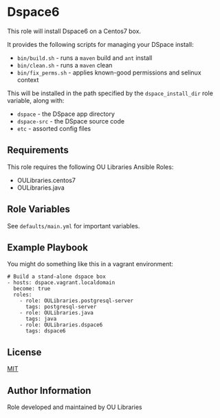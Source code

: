 Dspace6 
=========

This role will install Dspace6 on a Centos7 box.

It provides the following scripts for managing your DSpace install:

* `bin/build.sh` - runs a `maven` build and `ant` install
* `bin/clean.sh` - runs a `maven` clean    
* `bin/fix_perms.sh` - applies known-good permissions and selinux context

This will be installed in the path specified by the `dspace_install_dir` role variable, along with:
* `dspace` - the DSpace app directory
* `dspace-src` - the DSpace source code
* `etc` - assorted config files


Requirements
------------

This role requires the following OU Libraries Ansible Roles:

* OULibraries.centos7
* OULibraries.java


Role Variables
--------------

See `defaults/main.yml` for important variables. 


Example Playbook
----------------

You might do something like this in a vagrant environment:

```
# Build a stand-alone dspace box
- hosts: dspace.vagrant.localdomain
  become: true
  roles:
    - role: OULibraries.postgresql-server
      tags: postgresql-server
    - role: OULibraries.java
      tags: java
    - role: OULibraries.dspace6
      tags: dspace6
```

License
-------

[MIT](https://github.com/OULibraries/ansible-role-dspace/blob/master/LICENSE)

Author Information
------------------

Role developed and maintained by OU Libraries

